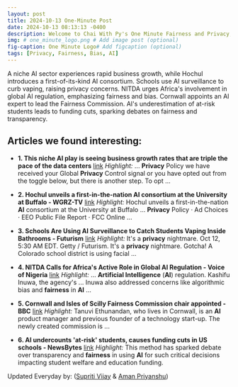 ```yaml
---
layout: post
title: 2024-10-13 One-Minute Post
date: 2024-10-13 08:13:13 -0400
description: Welcome to Chai With Py's One Minute Fairness and Privacy, which aims to provide you the current happenings in the world of Fairness, Privacy, and AI.
img: # one_minute_logo.png # Add image post (optional)
fig-caption: One Minute Logo# Add figcaption (optional)
tags: [Privacy, Fairness, Bias, AI]
---
```


A niche AI sector experiences rapid business growth, while Hochul introduces a first-of-its-kind AI consortium. Schools use AI surveillance to curb vaping, raising privacy concerns. NITDA urges Africa's involvement in global AI regulation, emphasizing fairness and bias. Cornwall appoints an AI expert to lead the Fairness Commission. AI's underestimation of at-risk students leads to funding cuts, sparking debates on fairness and transparency.

## Articles we found interesting:

- **1. This niche <b>AI</b> play is seeing business growth rates that are triple the pace of the data centers** [link](https://www.cnbc.com/2024/10/12/this-niche-ai-play-is-seeing-business-growth-rates-that-are-triple-the-pace-of-the-data-centers.html)
_Highlight:_ ... <b>Privacy</b> Policy we have received your Global <b>Privacy</b> Control signal or you have opted out from the toggle below, but there is another step. To opt&nbsp;...

- **2. Hochul unveils a first-in-the-nation <b>AI</b> consortium at the University at Buffalo - WGRZ-TV** [link](https://www.wgrz.com/article/news/education/empire-ai-consortium-university-buffalo/71-e3d071c7-26f1-4196-9875-e6def51098ca)
_Highlight:_ Hochul unveils a first-in-the-nation <b>AI</b> consortium at the University at Buffalo ... <b>Privacy</b> Policy &middot; Ad Choices &middot; EEO Public File Report &middot; FCC Online&nbsp;...

- **3. Schools Are Using <b>AI</b> Surveillance to Catch Students Vaping Inside Bathrooms - Futurism** [link](https://futurism.com/the-byte/schools-ai-surveillance)
_Highlight:_ It&#39;s a <b>privacy</b> nightmare. Oct 12, 5:30 AM EDT. Getty / Futurism. It&#39;s a <b>privacy</b> nightmare. Gotcha! A Colorado school district is using facial&nbsp;...

- **4. NITDA Calls for Africa&#39;s Active Role in Global <b>AI</b> Regulation - Voice of Nigeria** [link](https://von.gov.ng/nitda-calls-for-africas-active-role-in-global-ai-regulation/)
_Highlight:_ ... <b>Artificial Intelligence</b> (<b>AI</b>) regulation. Kashifu Inuwa, the agency&#39;s ... Inuwa also addressed concerns like algorithmic bias and <b>fairness</b> in <b>AI</b>&nbsp;...

- **5. Cornwall and Isles of Scilly <b>Fairness</b> Commission chair appointed - BBC** [link](https://www.bbc.com/news/articles/cqjr9yxy1jyo)
_Highlight:_ Tanuvi Ethunandan, who lives in Cornwall, is an <b>AI</b> product manager and previous founder of a technology start-up. The newly created commission is&nbsp;...

- **6. <b>AI</b> undercounts &#39;at-risk&#39; students, causes funding cuts in US schools - NewsBytes** [link](https://www.newsbytesapp.com/news/science/nevada-s-ai-powered-school-funding-program-faces-backlash-over-controversial-results/story)
_Highlight:_ This method has sparked debate over transparency and <b>fairness</b> in using <b>AI</b> for such critical decisions impacting student welfare and education funding.


Updated Everyday by: (<a href="https://supritivijay.github.io/">Supriti Vijay</a> & <a href="https://amanpriyanshu.github.io/">Aman Priyanshu</a>)
